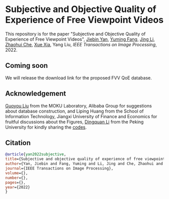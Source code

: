 # Subjective and Objective Quality of Experience of Free Viewpoint Videos

This repository is for the paper "Subjective and Objective Quality of Experience of Free Viewpoint Videos",
[Jiebin Yan](https://github.com/QTJiebin), [Yuming Fang](http://sim.jxufe.cn/JDMKL/ymfang.html), [Jing Li](https://sites.google.com/site/jingliepwang/home), [Zhaohui Che](https://github.com/CZHQuality), [Xue Xia](https://ieeexplore.ieee.org/author/37086158079), Yang Liu, *IEEE Transactions on Image Processing*, 2022. 

## Coming soon
We will release the download link for the proposed FVV QoE database. 

## Acknowledgement
[Guoyou Liu](https://github.com/liuguoyou) from the MOKU Laboratory, Alibaba Group for suggestions about database construction, and Liping Huang from the School of Information Technology, Jiangxi University of Finance and Economics for fruitful discussions about the Figures,
[Dingquan Li](https://lidq92.github.io/) from the Peking University for kindly sharing the [codes](https://github.com/lidq92/VSFA).

## Citation
```bibtex
@article{yan2022subjective,
title={Subjective and objective quality of experience of free viewpoint videos},
author={Yan, Jiebin and Fang, Yuming and Li, Jing and Che, Zhaohui and Xia, Xue and Liu, Yang},
journal={IEEE Transactions on Image Processing},
volume={},
number={},
pages={},
year={2022}
}
